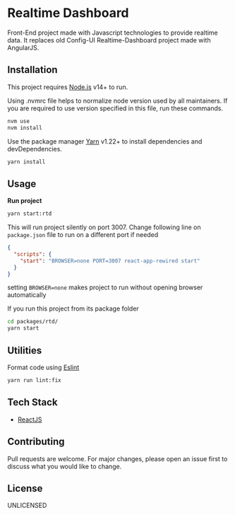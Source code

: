 # Realtime Dashboard

Front-End project made with Javascript technologies to provide realtime data.
It replaces old Config-UI Realtime-Dashboard project made with AngularJS.

## Installation

This project requires [Node.js](https://nodejs.org/) v14+ to run.

Using .nvmrc file helps to normalize node version used by all maintainers.
If you are required to use version specified in this file, run these commands.

```bash
nvm use
nvm install
```

Use the package manager [Yarn](https://classic.yarnpkg.com/en/docs/install) v1.22+ to install dependencies and devDependencies.

```bash
yarn install
```
## Usage

**Run project**

```bash
yarn start:rtd
```

This will run project silently on port 3007. Change following line on `package.json` file to run on a different port if needed
```json
{
  "scripts": {
    "start": "BROWSER=none PORT=3007 react-app-rewired start"
  }
}
```
setting `BROWSER=none` makes project to run without opening browser automatically

If you run this project from its package folder

```bash
cd packages/rtd/
yarn start
```

## Utilities

Format code using [Eslint](https://eslint.org/)

```bash
yarn run lint:fix
```

## Tech Stack
- [ReactJS](https://reactjs.org/)

## Contributing
Pull requests are welcome. For major changes, please open an issue first to discuss what you would like to change.

## License
UNLICENSED